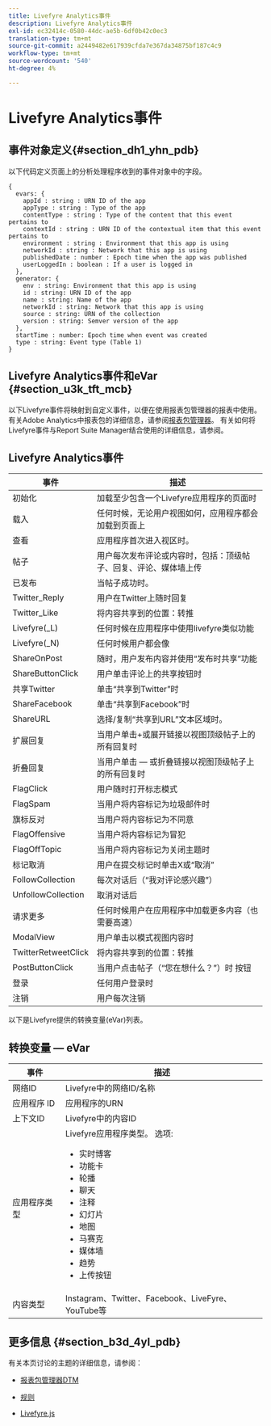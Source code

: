 ```yaml
---
title: Livefyre Analytics事件
description: Livefyre Analytics事件
exl-id: ec32414c-0580-44dc-ae5b-6df0b42c0ec3
translation-type: tm+mt
source-git-commit: a2449482e617939cfda7e367da34875bf187c4c9
workflow-type: tm+mt
source-wordcount: '540'
ht-degree: 4%

---
```


# Livefyre Analytics事件

## 事件对象定义{#section_dh1_yhn_pdb}

以下代码定义页面上的分析处理程序收到的事件对象中的字段。

```
{
  evars: {
    appId : string : URN ID of the app
    appType : string : Type of the app
    contentType : string : Type of the content that this event pertains to
    contextId : string : URN ID of the contextual item that this event pertains to
    environment : string : Environment that this app is using
    networkId : string : Network that this app is using
    publishedDate : number : Epoch time when the app was published
    userLoggedIn : boolean : If a user is logged in
  },
  generator: {
    env : string: Environment that this app is using
    id : string: URN ID of the app
    name : string: Name of the app
    networkId : string: Network that this app is using
    source : string: URN of the collection
    version : string: Semver version of the app
  },
  startTime : number: Epoch time when event was created
  type : string: Event type (Table 1)
}
```

## Livefyre Analytics事件和eVar {#section_u3k_tft_mcb}

以下Livefyre事件将映射到自定义事件，以便在使用报表包管理器的报表中使用。 有关Adobe Analytics中报表包的详细信息，请参阅[报表包管理器](https://docs.adobe.com/content/help/en/analytics/admin/manage-report-suites/report-suites-admin.html)。 有关如何将Livefyre事件与Report Suite Manager结合使用的详细信息，请参阅[](../livefyre-analytics/c-use-livefyre-with-adobe-analytics.md#section_iks_kgd_4cb)。

## Livefyre Analytics事件

| 事件 | 描述 |
|---|---|
| 初始化 | 加载至少包含一个Livefyre应用程序的页面时 |
| 载入 | 任何时候，无论用户视图如何，应用程序都会加载到页面上 |
| 查看 | 应用程序首次进入视区时。 |
| 帖子 | 用户每次发布评论或内容时，包括：顶级帖子、回复、评论、媒体墙上传 |
| 已发布 | 当帖子成功时。 |
| Twitter_Reply | 用户在Twitter上随时回复 |
| Twitter_Like | 将内容共享到的位置：转推 |
| Livefyre(_L) | 任何时候在应用程序中使用livefyre类似功能 |
| Livefyre(_N) | 任何时候用户都会像 |
| ShareOnPost | 随时，用户发布内容并使用“发布时共享”功能 |
| ShareButtonClick | 用户单击评论上的共享按钮时 |
| 共享Twitter | 单击“共享到Twitter”时 |
| ShareFacebook | 单击“共享到Facebook”时 |
| ShareURL | 选择/复制“共享到URL”文本区域时。 |
| 扩展回复 | 当用户单击+或展开链接以视图顶级帖子上的所有回复时 |
| 折叠回复 | 当用户单击 — 或折叠链接以视图顶级帖子上的所有回复时 |
| FlagClick | 用户随时打开标志模式 |
| FlagSpam | 当用户将内容标记为垃圾邮件时 |
| 旗标反对 | 当用户将内容标记为不同意 |
| FlagOffensive | 当用户将内容标记为冒犯 |
| FlagOffTopic | 当用户将内容标记为关闭主题时 |
| 标记取消 | 用户在提交标记时单击X或“取消” |
| FollowCollection | 每次对话后（“我对评论感兴趣”） |
| UnfollowCollection | 取消对话后 |
| 请求更多 | 任何时候用户在应用程序中加载更多内容（也需要高速） |
| ModalView | 用户单击以模式视图内容时 |
| TwitterRetweetClick | 将内容共享到的位置：转推 |
| PostButtonClick | 当用户点击帖子（“您在想什么？”）时 按钮 |
| 登录 | 任何用户登录时 |
| 注销 | 用户每次注销 |

以下是Livefyre提供的转换变量(eVar)列表。

## 转换变量 — eVar

| 事件 | 描述 |
|--- |--- |
| 网络ID | Livefyre中的网络ID/名称 |
| 应用程序 ID | 应用程序的URN |
| 上下文ID | Livefyre中的内容ID |
| 应用程序类型 | Livefyre应用程序类型。 选项: <br><ul><li>实时博客  </li><li> 功能卡</li><li>轮播</li><li>聊天 </li><li>注释</li><li>幻灯片</li><li>地图</li><li>马赛克</li><li>媒体墙</li><li>趋势</li><li>上传按钮</li></ul> |
| 内容类型 | Instagram、Twitter、Facebook、LiveFyre、YouTube等 |

## 更多信息 {#section_b3d_4yl_pdb}

有关本页讨论的主题的详细信息，请参阅：

* [报表包管](https://docs.adobe.com/content/help/en/analytics/admin/manage-report-suites/report-suites-admin.html)[理器DTM](https://docs.adobe.com/content/help/en/livefyre/using/apps/filmstrip/c-filmstrip-app.html)

* [规则](https://docs.adobe.com/content/help/en/dtm/using/resources/rules/create-rules.html)
* [Livefyre.js](/help/implementation/c-livefyre.js.md)
